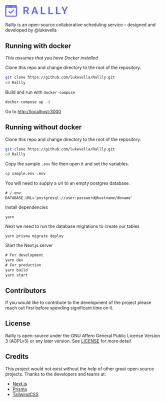 <img src="./public/logo.png" width="200"  />

Rallly is an open-source collaborative scheduling service – designed and developed by @lukevella

## Running with docker

_This assumes that you have Docker installed_

Clone this repo and change directory to the root of the repository.

```bash
git clone https://github.com/lukevella/Rallly.git
cd Rallly
```

Build and run with `docker-compose`

```bash
docker-compose up -d
```

Go to [http://localhost:3000](http://localhost:3000)

## Running without docker

Clone this repo and change directory to the root of the repository.

```bash
git clone https://github.com/lukevella/Rallly.git
cd Rallly
```

Copy the sample `.env` file then open it and set the variables.

```bash
cp sample.env .env
```

You will need to supply a url to an empty postgres database.

```
# /.env
DATABASE_URL='postgresql://user:password@hostname/dbname'
```

Install dependencies

```
yarn
```

Next we need to run the database migrations to create our tables

```
yarn prisma migrate deploy
```

Start the Next.js server

```
# For development
yarn dev
# For production
yarn build
yarn start
```

## Contributors

If you would like to contribute to the development of the project please reach out first before spending significant time on it.

## License

Rallly is open-source under the GNU Affero General Public License Version 3 (AGPLv3) or any later version. See [LICENSE](LICENSE) for more detail.

## Credits

This project would not exist without the help of other great open-source projects. Thanks to the developers and teams at:

- [Next.js](https://github.com/vercel/next.js)
- [Prisma](https://github.com/prisma/prisma)
- [TailwindCSS](https://github.com/tailwindlabs/tailwindcss)
